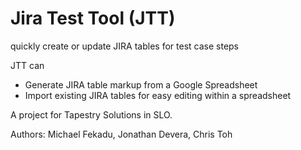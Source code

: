 # Jira Test Tool (JTT)
quickly create or update JIRA tables for test case steps

JTT can
* Generate JIRA table markup from a Google Spreadsheet
* Import existing JIRA tables for easy editing within a spreadsheet

A project for Tapestry Solutions in SLO.

Authors:
Michael Fekadu, Jonathan Devera, Chris Toh
